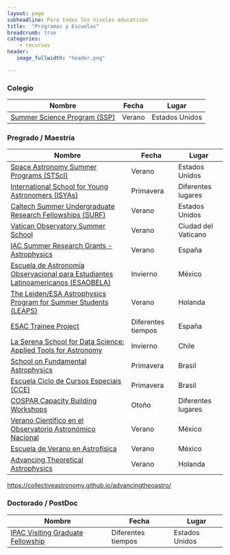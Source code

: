 ```yaml
---
layout: page
subheadline: Para todos los niveles educativos
title:  "Programas y Escuelas"
breadcrumb: true
categories:
    - recursos
header:
   image_fullwidth: "header.png"

---
```


### Colegio 

| Nombre                                                     | Fecha  | Lugar          |
|------------------------------------------------------------|--------|----------------|
| [Summer Science Program (SSP)](https://summerscience.org/) | Verano | Estados Unidos |

### Pregrado / Maestría

| Nombre                                                                                                                               | Fecha              | Lugar               |
|--------------------------------------------------------------------------------------------------------------------------------------|--------------------|---------------------|
| [Space Astronomy Summer Programs (STScI)](http://www.stsci.edu/institute/smo/students)                                               | Verano             | Estados Unidos      |
| [International School for Young Astronomers (ISYAs)](http://www.iau.org/education/commission46/international_school/)                | Primavera          | Diferentes lugares  |
| [Caltech Summer Undergraduate Research Fellowships (SURF)](http://www.surf.caltech.edu/)                                             | Verano             | Estados Unidos      |
| [Vatican Observatory Summer School](http://www.vaticanobservatory.va/content/specolavaticana/en/summer-schools--voss-/voss-faq.html) | Verano             | Ciudad del Vaticano |
| [IAC Summer Research Grants - Astrophysics](http://www.iac.es/ensenanza/BECAS/Verano/index_ver.html)                                 | Verano             | España              |
| [Escuela de Astronomía Observacional para Estudiantes Latinoamericanos (ESAOBELA)](http://www.astroscu.unam.mx/cursos/esaobela/)     | Invierno           | México              |
| [The Leiden/ESA Astrophysics Program for Summer Students (LEAPS)](http://leaps.strw.leidenuniv.nl/)                                  | Verano             | Holanda             |
| [ESAC Trainee Project](https://www.cosmos.esa.int/web/esac-trainees)                                                                 | Diferentes tiempos | España              |
| [La Serena School for Data Science: Applied Tools for Astronomy](http://www.aura-o.aura-astronomy.org/winter_school/)                | Invierno           | Chile               |
| [School on Fundamental Astrophysics](http://www.ictp-saifr.org/?page_id=2373)                                                        | Primavera          | Brasil              |
| [Escuela Ciclo de Cursos Especiais (CCE)](http://www.on.br/cce/2013/en/index.html)                                                   | Primavera          | Brasil              |
| [COSPAR Capacity Building Workshops](https://cosparhq.cnes.fr/events/cb-workshops)                                                   | Otoño              | Diferentes lugares  |
| [Verano Científico en el Observatorio Astronómico Nacional](http://www.astrosen.unam.mx/verano/)     | Verano           | México              |
| [Escuela de Verano en Astrofísica](https://www.irya.unam.mx/verano/)     | Verano          | México              |
| [Advancing Theoretical Astrophysics](https://collectiveastronomy.github.io/advancingtheoastro/)     | Verano          | Holanda              |


https://collectiveastronomy.github.io/advancingtheoastro/


### Doctorado / PostDoc

| Nombre                                                                                     | Fecha              | Lugar          |
|--------------------------------------------------------------------------------------------|--------------------|----------------|
| [IPAC Visiting Graduate Fellowship](https://www.ipac.caltech.edu/page/graduate-fellowship) | Diferentes tiempos | Estados Unidos |


